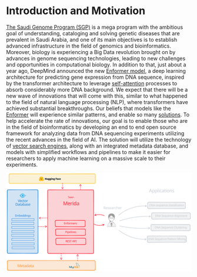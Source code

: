 # Introduction and Motivation
[The Saudi Genome Program (SGP)](https://shgp.kacst.edu.sa/index.en.html#home) is a mega program with the ambitious goal of understanding, cataloging and solving genetic diseases that are prevalent in Saudi Arabia, and one of its main objectives is to establish advanced infrastructure in the field of genomics and bioinformatics. Moreover, biology is experiencing a Big Data revolution brought on by advances in genome sequencing technologies, leading to new challenges and opportunities in computational biology. In addition to that, just about a year ago, DeepMind announced the new [Enformer model](https://www.nature.com/articles/s41592-021-01252-x), a deep learning architecture for predicting gene expression from DNA sequence, inspired by the transformer architecture to leverage [self-attention](https://proceedings.neurips.cc/paper/2017/file/3f5ee243547dee91fbd053c1c4a845aa-Paper.pdf) processes to absorb considerably more DNA background. We expect that there will be a new wave of innovations that will come with this, similar to what happened to the field of natural language processing (NLP), where transformers have achieved substantial breakthroughs. Our beliefs that models like the [Enformer](https://huggingface.co/EleutherAI/enformer-official-rough) will experience similar patterns, and enable so many [solutions](https://www.frontiersin.org/articles/10.3389/fbioe.2020.01032/full#h5). To help accelerate the rate of innovations, our goal is to enable those who are in the field of bioinformatics by developing an end to end open source framework for analyzing data from DNA sequencing experiments utilizing the recent advances in the field of AI. The solution will utilize the technology of [vector search engines](https://github.com/milvus-io/milvus), along with an integrated metadata database, and models with simplified workflows and pipelines to make it easier for researchers to apply machine learning on a massive scale to their experiments.


<img src="bio-merida-stack.svg" alt="Bio-Merida Stack">
